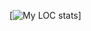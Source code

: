 [![My LOC stats](https://api.githubtrends.io/user/svg/PantheraNestah/langs?time_range=one_year&loc_metric=changed&theme=bright_lights)]
<!--
**PantheraNestah/PantheraNestah** is a ✨ _special_ ✨ repository because its `README.md` (this file) appears on your GitHub profile.

Here are some ideas to get you started:

- 🔭 I’m currently working on ...
- 🌱 I’m currently learning ...
- 👯 I’m looking to collaborate on ...
- 🤔 I’m looking for help with ...
- 💬 Ask me about ...
- 📫 How to reach me: ...
- 😄 Pronouns: ...
- ⚡ Fun fact: ...
-->
